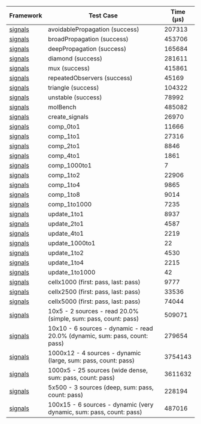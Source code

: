 | Framework | Test Case | Time (μs) |
| --- | --- | --- |
| [signals](https://github.com/rodydavis/signals.dart) | avoidablePropagation (success) | 207313 |
| [signals](https://github.com/rodydavis/signals.dart) | broadPropagation (success) | 453706 |
| [signals](https://github.com/rodydavis/signals.dart) | deepPropagation (success) | 165684 |
| [signals](https://github.com/rodydavis/signals.dart) | diamond (success) | 281611 |
| [signals](https://github.com/rodydavis/signals.dart) | mux (success) | 415861 |
| [signals](https://github.com/rodydavis/signals.dart) | repeatedObservers (success) | 45169 |
| [signals](https://github.com/rodydavis/signals.dart) | triangle (success) | 104322 |
| [signals](https://github.com/rodydavis/signals.dart) | unstable (success) | 78992 |
| [signals](https://github.com/rodydavis/signals.dart) | molBench | 485082 |
| [signals](https://github.com/rodydavis/signals.dart) | create_signals | 26970 |
| [signals](https://github.com/rodydavis/signals.dart) | comp_0to1 | 11666 |
| [signals](https://github.com/rodydavis/signals.dart) | comp_1to1 | 27316 |
| [signals](https://github.com/rodydavis/signals.dart) | comp_2to1 | 8846 |
| [signals](https://github.com/rodydavis/signals.dart) | comp_4to1 | 1861 |
| [signals](https://github.com/rodydavis/signals.dart) | comp_1000to1 | 7 |
| [signals](https://github.com/rodydavis/signals.dart) | comp_1to2 | 22906 |
| [signals](https://github.com/rodydavis/signals.dart) | comp_1to4 | 9865 |
| [signals](https://github.com/rodydavis/signals.dart) | comp_1to8 | 9014 |
| [signals](https://github.com/rodydavis/signals.dart) | comp_1to1000 | 7235 |
| [signals](https://github.com/rodydavis/signals.dart) | update_1to1 | 8937 |
| [signals](https://github.com/rodydavis/signals.dart) | update_2to1 | 4587 |
| [signals](https://github.com/rodydavis/signals.dart) | update_4to1 | 2219 |
| [signals](https://github.com/rodydavis/signals.dart) | update_1000to1 | 22 |
| [signals](https://github.com/rodydavis/signals.dart) | update_1to2 | 4530 |
| [signals](https://github.com/rodydavis/signals.dart) | update_1to4 | 2215 |
| [signals](https://github.com/rodydavis/signals.dart) | update_1to1000 | 42 |
| [signals](https://github.com/rodydavis/signals.dart) | cellx1000 (first: pass, last: pass) | 9777 |
| [signals](https://github.com/rodydavis/signals.dart) | cellx2500 (first: pass, last: pass) | 33536 |
| [signals](https://github.com/rodydavis/signals.dart) | cellx5000 (first: pass, last: pass) | 74044 |
| [signals](https://github.com/rodydavis/signals.dart) | 10x5 - 2 sources - read 20.0% (simple, sum: pass, count: pass) | 509071 |
| [signals](https://github.com/rodydavis/signals.dart) | 10x10 - 6 sources - dynamic - read 20.0% (dynamic, sum: pass, count: pass) | 279654 |
| [signals](https://github.com/rodydavis/signals.dart) | 1000x12 - 4 sources - dynamic (large, sum: pass, count: pass) | 3754143 |
| [signals](https://github.com/rodydavis/signals.dart) | 1000x5 - 25 sources (wide dense, sum: pass, count: pass) | 3611632 |
| [signals](https://github.com/rodydavis/signals.dart) | 5x500 - 3 sources (deep, sum: pass, count: pass) | 228194 |
| [signals](https://github.com/rodydavis/signals.dart) | 100x15 - 6 sources - dynamic (very dynamic, sum: pass, count: pass) | 487016 |
